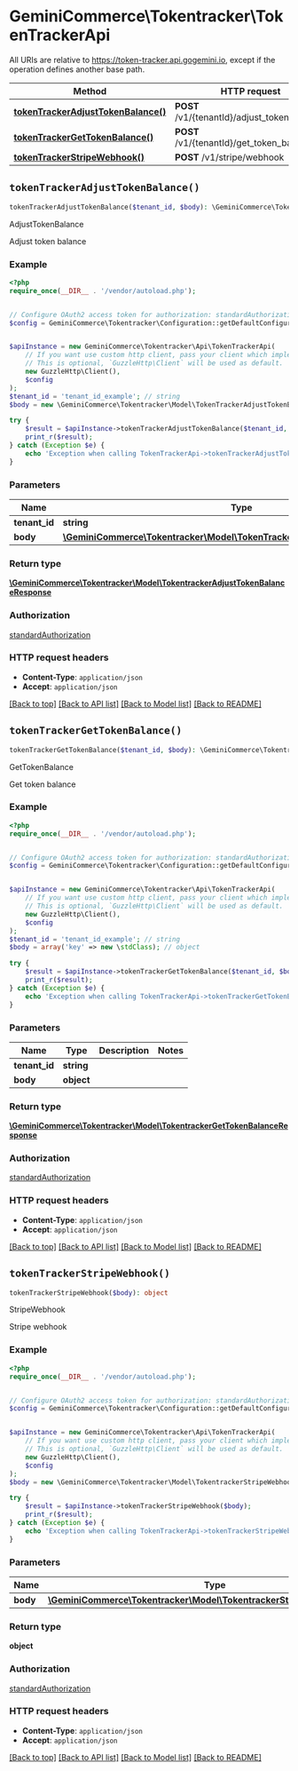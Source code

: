 # GeminiCommerce\Tokentracker\TokenTrackerApi

All URIs are relative to https://token-tracker.api.gogemini.io, except if the operation defines another base path.

| Method | HTTP request | Description |
| ------------- | ------------- | ------------- |
| [**tokenTrackerAdjustTokenBalance()**](TokenTrackerApi.md#tokenTrackerAdjustTokenBalance) | **POST** /v1/{tenantId}/adjust_token_balance | AdjustTokenBalance |
| [**tokenTrackerGetTokenBalance()**](TokenTrackerApi.md#tokenTrackerGetTokenBalance) | **POST** /v1/{tenantId}/get_token_balance | GetTokenBalance |
| [**tokenTrackerStripeWebhook()**](TokenTrackerApi.md#tokenTrackerStripeWebhook) | **POST** /v1/stripe/webhook | StripeWebhook |


## `tokenTrackerAdjustTokenBalance()`

```php
tokenTrackerAdjustTokenBalance($tenant_id, $body): \GeminiCommerce\Tokentracker\Model\TokentrackerAdjustTokenBalanceResponse
```

AdjustTokenBalance

Adjust token balance

### Example

```php
<?php
require_once(__DIR__ . '/vendor/autoload.php');


// Configure OAuth2 access token for authorization: standardAuthorization
$config = GeminiCommerce\Tokentracker\Configuration::getDefaultConfiguration()->setAccessToken('YOUR_ACCESS_TOKEN');


$apiInstance = new GeminiCommerce\Tokentracker\Api\TokenTrackerApi(
    // If you want use custom http client, pass your client which implements `GuzzleHttp\ClientInterface`.
    // This is optional, `GuzzleHttp\Client` will be used as default.
    new GuzzleHttp\Client(),
    $config
);
$tenant_id = 'tenant_id_example'; // string
$body = new \GeminiCommerce\Tokentracker\Model\TokenTrackerAdjustTokenBalanceRequest(); // \GeminiCommerce\Tokentracker\Model\TokenTrackerAdjustTokenBalanceRequest

try {
    $result = $apiInstance->tokenTrackerAdjustTokenBalance($tenant_id, $body);
    print_r($result);
} catch (Exception $e) {
    echo 'Exception when calling TokenTrackerApi->tokenTrackerAdjustTokenBalance: ', $e->getMessage(), PHP_EOL;
}
```

### Parameters

| Name | Type | Description  | Notes |
| ------------- | ------------- | ------------- | ------------- |
| **tenant_id** | **string**|  | |
| **body** | [**\GeminiCommerce\Tokentracker\Model\TokenTrackerAdjustTokenBalanceRequest**](../Model/TokenTrackerAdjustTokenBalanceRequest.md)|  | |

### Return type

[**\GeminiCommerce\Tokentracker\Model\TokentrackerAdjustTokenBalanceResponse**](../Model/TokentrackerAdjustTokenBalanceResponse.md)

### Authorization

[standardAuthorization](../../README.md#standardAuthorization)

### HTTP request headers

- **Content-Type**: `application/json`
- **Accept**: `application/json`

[[Back to top]](#) [[Back to API list]](../../README.md#endpoints)
[[Back to Model list]](../../README.md#models)
[[Back to README]](../../README.md)

## `tokenTrackerGetTokenBalance()`

```php
tokenTrackerGetTokenBalance($tenant_id, $body): \GeminiCommerce\Tokentracker\Model\TokentrackerGetTokenBalanceResponse
```

GetTokenBalance

Get token balance

### Example

```php
<?php
require_once(__DIR__ . '/vendor/autoload.php');


// Configure OAuth2 access token for authorization: standardAuthorization
$config = GeminiCommerce\Tokentracker\Configuration::getDefaultConfiguration()->setAccessToken('YOUR_ACCESS_TOKEN');


$apiInstance = new GeminiCommerce\Tokentracker\Api\TokenTrackerApi(
    // If you want use custom http client, pass your client which implements `GuzzleHttp\ClientInterface`.
    // This is optional, `GuzzleHttp\Client` will be used as default.
    new GuzzleHttp\Client(),
    $config
);
$tenant_id = 'tenant_id_example'; // string
$body = array('key' => new \stdClass); // object

try {
    $result = $apiInstance->tokenTrackerGetTokenBalance($tenant_id, $body);
    print_r($result);
} catch (Exception $e) {
    echo 'Exception when calling TokenTrackerApi->tokenTrackerGetTokenBalance: ', $e->getMessage(), PHP_EOL;
}
```

### Parameters

| Name | Type | Description  | Notes |
| ------------- | ------------- | ------------- | ------------- |
| **tenant_id** | **string**|  | |
| **body** | **object**|  | |

### Return type

[**\GeminiCommerce\Tokentracker\Model\TokentrackerGetTokenBalanceResponse**](../Model/TokentrackerGetTokenBalanceResponse.md)

### Authorization

[standardAuthorization](../../README.md#standardAuthorization)

### HTTP request headers

- **Content-Type**: `application/json`
- **Accept**: `application/json`

[[Back to top]](#) [[Back to API list]](../../README.md#endpoints)
[[Back to Model list]](../../README.md#models)
[[Back to README]](../../README.md)

## `tokenTrackerStripeWebhook()`

```php
tokenTrackerStripeWebhook($body): object
```

StripeWebhook

Stripe webhook

### Example

```php
<?php
require_once(__DIR__ . '/vendor/autoload.php');


// Configure OAuth2 access token for authorization: standardAuthorization
$config = GeminiCommerce\Tokentracker\Configuration::getDefaultConfiguration()->setAccessToken('YOUR_ACCESS_TOKEN');


$apiInstance = new GeminiCommerce\Tokentracker\Api\TokenTrackerApi(
    // If you want use custom http client, pass your client which implements `GuzzleHttp\ClientInterface`.
    // This is optional, `GuzzleHttp\Client` will be used as default.
    new GuzzleHttp\Client(),
    $config
);
$body = new \GeminiCommerce\Tokentracker\Model\TokentrackerStripeWebhookRequest(); // \GeminiCommerce\Tokentracker\Model\TokentrackerStripeWebhookRequest

try {
    $result = $apiInstance->tokenTrackerStripeWebhook($body);
    print_r($result);
} catch (Exception $e) {
    echo 'Exception when calling TokenTrackerApi->tokenTrackerStripeWebhook: ', $e->getMessage(), PHP_EOL;
}
```

### Parameters

| Name | Type | Description  | Notes |
| ------------- | ------------- | ------------- | ------------- |
| **body** | [**\GeminiCommerce\Tokentracker\Model\TokentrackerStripeWebhookRequest**](../Model/TokentrackerStripeWebhookRequest.md)|  | |

### Return type

**object**

### Authorization

[standardAuthorization](../../README.md#standardAuthorization)

### HTTP request headers

- **Content-Type**: `application/json`
- **Accept**: `application/json`

[[Back to top]](#) [[Back to API list]](../../README.md#endpoints)
[[Back to Model list]](../../README.md#models)
[[Back to README]](../../README.md)
